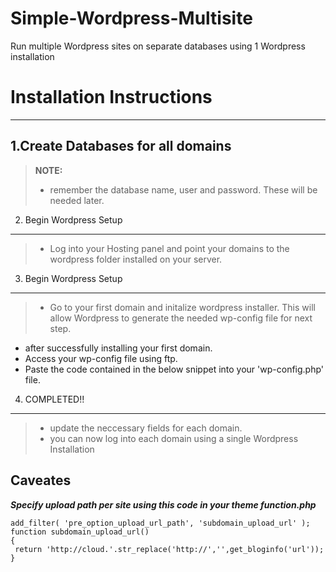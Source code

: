 Simple-Wordpress-Multisite
==========================

Run multiple Wordpress sites on separate databases using 1 Wordpress installation

Installation Instructions
=====================


----------


1.Create Databases for all domains
---------

> **NOTE:**
> 
> - remember the database name, user and password. These will be needed later.

2. Begin Wordpress Setup
---------
>- Log into your Hosting panel and point your domains to the wordpress folder installed on your server.

3. Begin Wordpress Setup
---------

> - Go to your first domain and initalize wordpress installer. This will allow Wordpress to generate the needed wp-config file for next step.
- after successfully installing your first domain.
- Access your wp-config file using ftp.
- Paste the code contained in the below snippet into your 'wp-config.php' file.


4. COMPLETED!!
---------
>- update the neccessary fields for each domain.
>- you can now log into each domain using a single Wordpress Installation

Caveates
--------
***Specify upload path per site using this code in your theme function.php***

    add_filter( 'pre_option_upload_url_path', 'subdomain_upload_url' );
    function subdomain_upload_url()
    {
     return 'http://cloud.'.str_replace('http://','',get_bloginfo('url'));
    }
